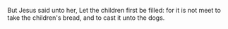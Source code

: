 But Jesus said unto her, Let the children first be filled: for it is not meet to take the children's bread, and to cast it unto the dogs.
